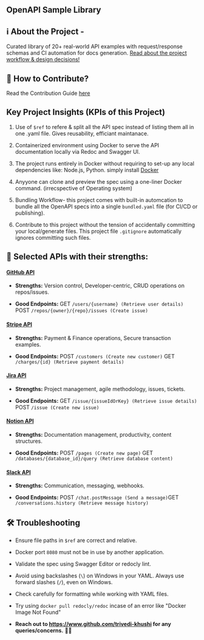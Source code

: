 OpenAPI Sample Library
---
## ℹ️  About the Project - 
Curated library of 20+ real-world API examples with request/response schemas and CI automation for docs generation. [Read about the project workflow & design decisions!](https://khushitrivedi.hashnode.dev/openapi-sample-library-project)

## 📎 How to Contribute?
Read the Contribution Guide [here](https://khushitrivedi.hashnode.dev/openapi-sample-library-project#heading-contribution-guidelines)

## Key Project Insights (KPIs of this Project)
1. Use of `$ref` to refere & split all the API spec instead of  listing them all in one .yaml file. Gives reusability, efficiant maintanace.

2. Containerized environment using Docker to serve the API documentation locally via Redoc and Swagger UI.

3. The project runs entirely in Docker without requiring to set-up any local dependencies like: Node.js, Python. simply install [Docker](https://www.docker.com/products/docker-desktop/)

4. Anyyone can clone and preview the spec using a one-liner Docker command. (irrecspective of Operating system)

5. Bundling Workflow- this project comes with built-in automcation to bundle all the OpenAPI specs into a single `bundled.yaml` file (for CI/CD or publishing).

6. Contribute to this project without the tension of accidentally committing your local/generate files. This project file `.gitignore` automatically ignores committing such files.


## 🧪 Selected APIs with their strengths:

#### [GitHub API](https://docs.github.com/en/rest)

- **Strengths:** Version control, Developer-centric, CRUD operations on repos/issues.

- **Good Endpoints:** GET `/users/{username} (Retrieve user details)` POST `/repos/{owner}/{repo}/issues (Create issue)`

#### [Stripe API](https://stripe.com/docs/api)

- **Strengths:** Payment & Finance operations, Secure transaction examples.

- **Good Endpoints:** POST `/customers (Create new customer)` GET `/charges/{id} (Retrieve payment details)`

#### [Jira API](https://developer.atlassian.com/cloud/jira/platform/rest/v3/intro/)

- **Strengths:** Project management, agile methodology, issues, tickets.

- **Good Endpoints:** GET `/issue/{issueIdOrKey} (Retrieve issue details)` POST `/issue (Create new issue)`

#### [Notion API](https://developers.notion.com/reference)

- **Strengths:** Documentation management, productivity, content structures.

- **Good Endpoints:** POST `/pages (Create new page)` GET `/databases/{database_id}/query (Retrieve database content)`

#### [Slack API](https://api.slack.com/methods)
- **Strengths:** Communication, messaging, webhooks.

- **Good Endpoints:** POST `/chat.postMessage (Send a message)`GET `/conversations.history (Retrieve message history)`

## 🛠️ Troubleshooting

- Ensure file paths in `$ref` are correct and relative.

- Docker port `8080` must not be in use by another application.

- Validate the spec using Swagger Editor or redocly lint.

- Avoid using backslashes (`\`) on Windows in your YAML. Always use forward slashes (`/`), even on Windows.

- Check carefully for formatting while working with YAML files.

- Try using `docker pull redocly/redoc` incase of an error like "Docker Image Not Found"

- **Reach out to https://www.github.com/trivedi-khushi for any queries/concerns.** 🙋‍♀️
